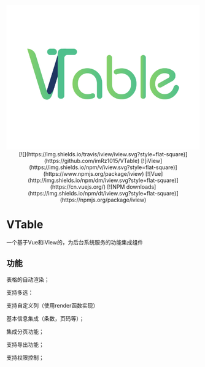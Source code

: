 <div align=center>
  <a href="https://github.com/imRz1015/VTable">
    <img src="./vtable_bg.png" alt="logo">
  </a>
</div>

<div align=center>
[![](https://img.shields.io/travis/iview/iview.svg?style=flat-square)](https://github.com/imRz1015/VTable)
[![iView](https://img.shields.io/npm/v/iview.svg?style=flat-square)](https://www.npmjs.org/package/iview)
[![Vue](http://img.shields.io/npm/dm/iview.svg?style=flat-square)](https://cn.vuejs.org/)
[![NPM downloads](https://img.shields.io/npm/dt/iview.svg?style=flat-square)](https://npmjs.org/package/iview)
</div>


# VTable
一个基于Vue和iView的，为后台系统服务的功能集成组件
## 功能
  表格的自动渲染；
  
  支持多选：
  
  支持自定义列（使用render函数实现）
  
  基本信息集成（条数，页码等）；
  
  集成分页功能；
  
  支持导出功能；
  
  支持权限控制；
